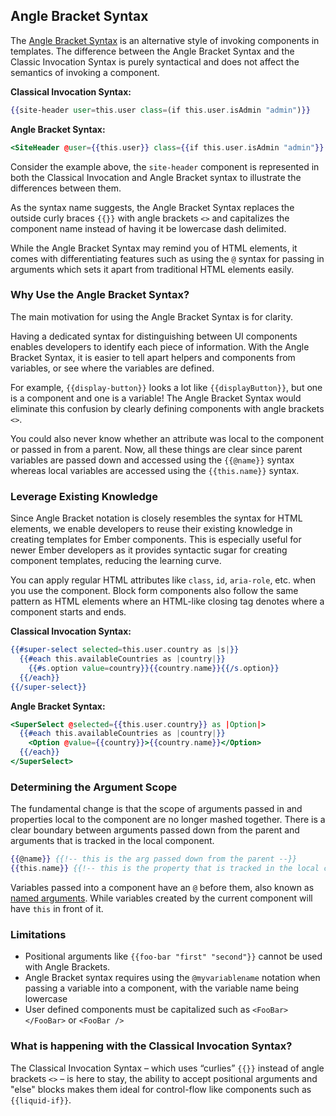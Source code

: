 ## Angle Bracket Syntax

The [Angle Bracket Syntax](https://github.com/emberjs/rfcs/blob/master/text/0311-angle-bracket-invocation.md) is an alternative style of invoking components in templates. The difference between the Angle Bracket Syntax and the Classic Invocation Syntax is purely syntactical and does not affect the semantics of invoking a component.

**Classical Invocation Syntax:**
```handlebars
{{site-header user=this.user class=(if this.user.isAdmin "admin")}}
```

**Angle Bracket Syntax:**
```handlebars
<SiteHeader @user={{this.user}} class={{if this.user.isAdmin "admin"}} />
```

Consider the example above, the `site-header` component is represented in both the Classical Invocation and Angle Bracket syntax to illustrate the differences between them.

As the syntax name suggests, the Angle Bracket Syntax replaces the outside curly braces `{{}}` with angle brackets `<>` and capitalizes the component name instead of having it be lowercase dash delimited.

While the Angle Bracket Syntax may remind you of HTML elements, it comes with differentiating features such as using the `@` syntax for passing in arguments which sets it apart from traditional HTML elements easily.

### Why Use the Angle Bracket Syntax?

The main motivation for using the Angle Bracket Syntax is for clarity.

Having a dedicated syntax for distinguishing between UI components enables developers to identify each piece of information. With the Angle Bracket Syntax, it is easier to tell apart helpers and components from variables, or see where the variables are defined.

For example, `{{display-button}}` looks a lot like `{{displayButton}}`, but one is a component and one is a variable! The Angle Bracket Syntax would eliminate this confusion by clearly defining components with angle brackets `<>`.

You could also never know whether an attribute was local to the component or passed in from a parent. Now, all these things are clear since parent variables are passed down and accessed using the `{{@name}}` syntax whereas local variables are accessed using the `{{this.name}}` syntax.

### Leverage Existing Knowledge

Since Angle Bracket notation is closely resembles the syntax for HTML elements, we enable developers to reuse their existing knowledge in creating templates for Ember components. This is especially useful for newer Ember developers as it provides syntactic sugar for creating component templates, reducing the learning curve.

You can apply regular HTML attributes like `class`, `id`, `aria-role`, etc. when you use the component. Block form components also follow the same pattern as HTML elements where an HTML-like closing tag denotes where a component starts and ends.

**Classical Invocation Syntax:**
```handlebars
{{#super-select selected=this.user.country as |s|}}
  {{#each this.availableCountries as |country|}}
    {{#s.option value=country}}{{country.name}}{{/s.option}}
  {{/each}}
{{/super-select}}
```

**Angle Bracket Syntax:**
```handlebars
<SuperSelect @selected={{this.user.country}} as |Option|>
  {{#each this.availableCountries as |country|}}
    <Option @value={{country}}>{{country.name}}</Option>
  {{/each}}
</SuperSelect>
```

### Determining the Argument Scope

The fundamental change is that the scope of arguments passed in and properties local to the component are no longer mashed together. There is a clear boundary between arguments passed down from the parent and arguments that is tracked in the local component.

```handlebars
{{@name}} {{!-- this is the arg passed down from the parent --}}
{{this.name}} {{!-- this is the property that is tracked in the local component js --}}
```

Variables passed into a component have an `@` before them, also known as [named arguments](https://github.com/emberjs/rfcs/blob/master/text/0276-named-args.md). While variables created by the current component will have `this` in front of it.

### Limitations

- Positional arguments like `{{foo-bar "first" "second"}}` cannot be used with Angle Brackets.
- Angle Bracket syntax requires using the `@myvariablename` notation when passing a variable into a component, with the variable name being lowercase
- User defined components must be capitalized such as `<FooBar></FooBar>` or `<FooBar />`

### What is happening with the Classical Invocation Syntax?

The Classical Invocation Syntax – which uses “curlies” `{{}}` instead of angle brackets `<>` – is here to stay, the ability to accept positional arguments and "else" blocks makes them ideal for control-flow like components such as `{{liquid-if}}`.
